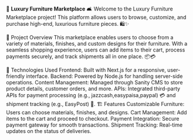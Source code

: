 🌟 **Luxury Furniture Marketplace** 🛋️
Welcome to the Luxury Furniture Marketplace project! This platform allows users to browse, customize, and purchase high-end, luxurious furniture pieces. 🛍️✨

🚀 Project Overview
This marketplace enables users to choose from a variety of materials, finishes, and custom designs for their furniture. With a seamless shopping experience, users can add items to their cart, process payments securely, and track shipments all in one place. 📦💳

🔧 Technologies Used
Frontend: Built with Next.js for a responsive, user-friendly interface.
Backend: Powered by Node.js for handling server-side operations.
Content Management: Managed through Sanity CMS to store product details, customer orders, and more.
APIs: Integrated third-party APIs for payment processing (e.g., jazzcash,easypaisa,paypal) 💳 and shipment tracking (e.g., EasyPost) 🚚.
🏗️ Features
Customizable Furniture: Users can choose materials, finishes, and designs.
Cart Management: Add items to the cart and proceed to checkout.
Payment Integration: Secure payment gateway for smooth transactions.
Shipment Tracking: Real-time updates on the status of deliveries.
